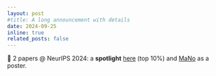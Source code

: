 ```yaml
---
layout: post
#title: A long announcement with details
date: 2024-09-25
inline: true
related_posts: false
---
```


🥳 2 papers @ NeurIPS 2024: a **spotlight** <a href="https://arxiv.org/pdf/2406.10327">here</a> (top 10%) and <a href="https://arxiv.org/pdf/2405.18979">MaNo</a> as a poster.
